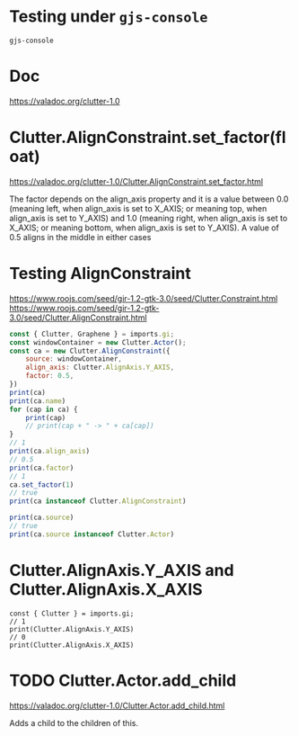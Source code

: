 # Testing under `gjs-console`  
``` Shell
gjs-console
```

# Doc
https://valadoc.org/clutter-1.0

# Clutter.AlignConstraint.set_factor(float)
https://valadoc.org/clutter-1.0/Clutter.AlignConstraint.set_factor.html

The factor depends on the align_axis property and it is a value between 0.0
 (meaning left, when align_axis is set to X_AXIS; or meaning top, when align_axis is set to Y_AXIS)
 and 1.0 (meaning right, when align_axis is set to X_AXIS; or meaning bottom,
 when align_axis is set to Y_AXIS). A value of 0.5 aligns in the middle in either cases

# Testing AlignConstraint
https://www.roojs.com/seed/gir-1.2-gtk-3.0/seed/Clutter.Constraint.html
https://www.roojs.com/seed/gir-1.2-gtk-3.0/seed/Clutter.AlignConstraint.html
``` js
const { Clutter, Graphene } = imports.gi;
const windowContainer = new Clutter.Actor();
const ca = new Clutter.AlignConstraint({
    source: windowContainer,
    align_axis: Clutter.AlignAxis.Y_AXIS,
    factor: 0.5,
})
print(ca)
print(ca.name)
for (cap in ca) {
    print(cap)
    // print(cap + " -> " + ca[cap])
}
// 1
print(ca.align_axis)
// 0.5
print(ca.factor)
// 1
ca.set_factor(1)
// true
print(ca instanceof Clutter.AlignConstraint)

print(ca.source)
// true
print(ca.source instanceof Clutter.Actor)
```

# Clutter.AlignAxis.Y_AXIS and Clutter.AlignAxis.X_AXIS
```
const { Clutter } = imports.gi;
// 1
print(Clutter.AlignAxis.Y_AXIS)
// 0
print(Clutter.AlignAxis.X_AXIS)
```

# TODO Clutter.Actor.add_child
https://valadoc.org/clutter-1.0/Clutter.Actor.add_child.html

Adds a child to the children of this.

# 


